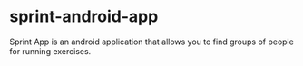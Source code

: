 # sprint-android-app
Sprint App is an android application that allows you to find groups of people for running exercises.

